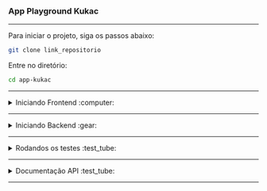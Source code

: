 ### App Playground Kukac
___
Para iniciar o projeto, siga os passos abaixo:

```bash
git clone link_repositorio
```
Entre no diretório:
```bash
cd app-kukac
```
___ 

<details><summary>Iniciando Frontend :computer:</summary>

Entre no diretório:
```bash
cd frontend
```
Instale as dependências:
```bash
npm install
```
Inicie o projeto:
```bash
npm run dev
```
</details>

___ 

<details><summary>Iniciando Backend :gear:</summary>

Entre no diretório:
```bash
cd backend
```
Instale as dependências:
```bash
npm install
```
Inicie o projeto:
```bash
npm run dev
```
</details>

___

<details><summary>Rodandos os testes :test_tube:</summary>

Entre no diretório:

:warning: É necessário que o server do backend esteja funcionando
```bash
cd backend
```
Inicie os testes:
```bash
npm run test
```
</details>

___

<details><summary>Documentação API :test_tube:</summary>

**BASE_URL**: `http://localhost:3001/endpoint`

| Endpoints      | Método | Descrição                                                           | Body                                                                                             |
| -------------- | ------ | ------------------------------------------------------------------- | ------------------------------------------------------------------------------------------------ |
| `/caixa`       | POST   | Retorna todas as notas possíveis no troco com notas de 1, 10 e 100. | `{ "purchase": number, "money": number }`                                                        |
| `/garagem`     | POST   | Adiciona um carro novo ao JSON.                                     | `{ "vehicle": string, "modelo": string, "year": number, "brand": string, "doors": number }`      |
| `/garagem`     | POST   | Adiciona uma moto nova ao JSON.                                     | `{ "vehicle": string, "modelo": string, "year": number, "brand": string, "passengers": number }` |
| `/palindromos` | POST   | Retorna todos os números palíndromos no intervalo selecionado.      | `{ "start": number, "end": number } `                                                            |
</details>

___